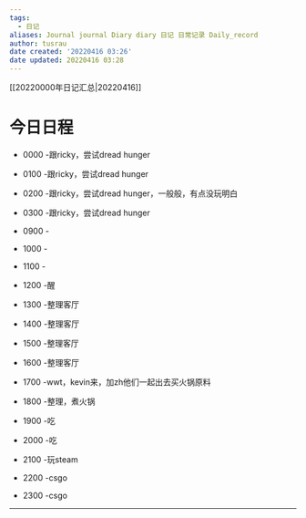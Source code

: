 ```yaml
---
tags:
  - 日记
aliases: Journal journal Diary diary 日记 日常记录 Daily_record
author: tusrau
date created: '20220416 03:26'
date updated: 20220416 03:28
---
```


[[20220000年日记汇总|20220416]]

# 今日日程

- 0000 -跟ricky，尝试dread hunger
- 0100 -跟ricky，尝试dread hunger
- 0200 -跟ricky，尝试dread hunger，一般般，有点没玩明白
- 0300 -跟ricky，尝试dread hunger

- 0900 -
- 1000 -
- 1100 -
- 1200 -醒
- 1300 -整理客厅
- 1400 -整理客厅
- 1500 -整理客厅
- 1600 -整理客厅
- 1700 -wwt，kevin来，加zh他们一起出去买火锅原料
- 1800 -整理，煮火锅

- 1900 -吃
- 2000 -吃
- 2100 -玩steam
- 2200 -csgo
- 2300 -csgo

---
